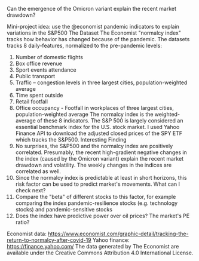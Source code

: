 Can the emergence of the Omicron variant explain the recent market drawdown?

Mini-project idea: use the @economist pandemic indicators to explain variations in the S&P500
The Dataset
The Economist "normalcy index" tracks how behavior has changed because of the pandemic. The datasets tracks 8 daily-features, normalized to the pre-pandemic levels:
1.	Number of domestic flights
2.	Box office revenue 
3.	Sport events attendance 
4.	Public transport
5.	Traffic – congestion levels in three largest cities, population-weighted average
6.	Time spent outside
7.	Retail footfall 
8.	Office occupancy - Footfall in workplaces of three largest cities, population-weighted average
The normalcy index is the weighted-average of these 8 indicators.
The S&P 500 is largely considered an essential benchmark index for the U.S. stock market. I used Yahoo Finance API to download the adjusted closed prices of the SPY ETF which tracks the S&P500.
Interesting Finding
1.	No surprises, the S&P500 and the normalcy index are positively correlated. Presumably, the recent high-gradient negative changes in the index (caused by the Omicron variant) explain the recent market drawdown and volatility. The weekly changes in the indices are correlated as well. 
2.	Since the normalcy index is predictable at least in short horizons, this risk factor can be used to predict market's movements. 
What can I check next?
1.	Compare the "beta" of different stocks to this factor, for example comparing the index pandemic-resilience stocks (e.g. technology stocks) and pandemic-sensitive stocks
2.	Does the index have predictive power over oil prices?  The market's PE ratio?

Economist data: https://www.economist.com/graphic-detail/tracking-the-return-to-normalcy-after-covid-19
Yahoo finance:  https://finance.yahoo.com/
The data generated by The Economist are available under the Creative Commons Attribution 4.0 International License.
